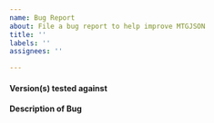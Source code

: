 ```yaml
---
name: Bug Report
about: File a bug report to help improve MTGJSON
title: ''
labels: ''
assignees: ''

---
```


#### Version(s) tested against
<!-- Write in what version of MTGJSON you are working with -->
<!-- Example: "MTGJSON 5.0.0+20200703" -->

#### Description of Bug
